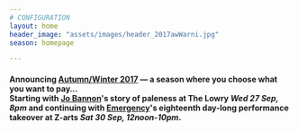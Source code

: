 ```yaml
---
# CONFIGURATION
layout: home
header_image: "assets/images/header_2017awWarni.jpg"
season: homepage

---
```

#### Announcing [Autumn/Winter 2017](/current/2017-autumnwinter) —  a season where you choose what you want to pay…<br>Starting with [Jo Bannon](/current/2017-autumnwinter/bannon)'s story of paleness at The Lowry *Wed 27 Sep, 8pm* and continuing with [Emergency](/current/2017-emergency)'s eighteenth day-long performance takeover at Z-arts *Sat 30 Sep, 12noon-10pm*.
